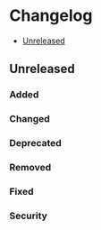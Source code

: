 # Changelog

* [Unreleased](#unreleased)


## Unreleased
### Added
### Changed
### Deprecated
### Removed
### Fixed
### Security

